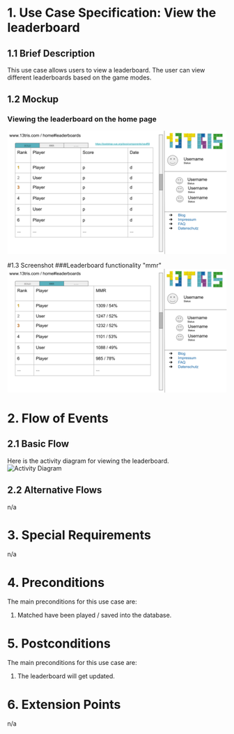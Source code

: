 # 1. Use Case Specification: View the leaderboard

## 1.1 Brief Description

This use case allows users to view a leaderboard. 
The user can view different leaderboards based on the game modes.

## 1.2 Mockup

### Viewing the leaderboard on the home page

![Mockup leaderboard](../design/leaderboard-solo.svg)

#1.3 Screenshot
###Leaderboard functionality "mmr"
![Mockup leaderboard mmr](../design/leaderboard-mmr.svg)

# 2. Flow of Events

## 2.1 Basic Flow

Here is the activity diagram for viewing the leaderboard.  
![Activity Diagram]()

## 2.2 Alternative Flows

n/a

# 3. Special Requirements

n/a

# 4. Preconditions

The main preconditions for this use case are:
1. Matched have been played / saved into the database.


# 5. Postconditions

The main preconditions for this use case are:
1. The leaderboard will get updated.

# 6. Extension Points

n/a
